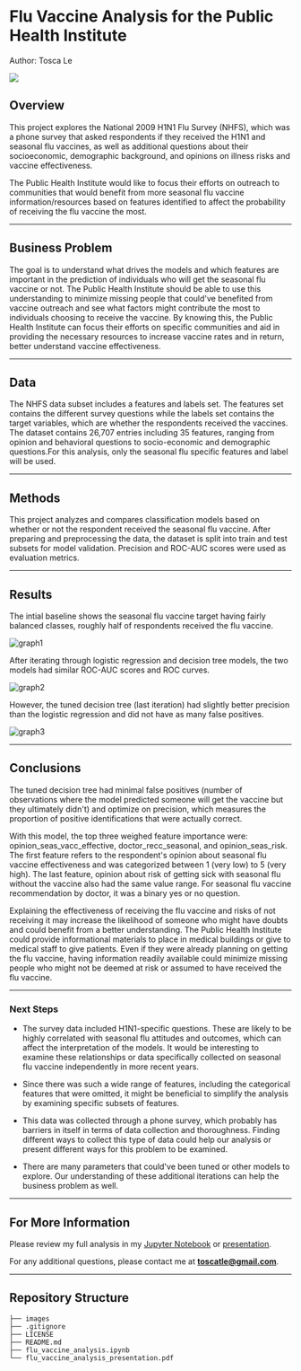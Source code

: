 # Flu Vaccine Analysis for the Public Health Institute
Author: Tosca Le

<img src="images/vaccine stock photo.jpeg">


## Overview

This project explores the National 2009 H1N1 Flu Survey (NHFS), which was a phone survey that asked respondents if they received the H1N1 and seasonal flu vaccines, as well as additional questions about their socioeconomic, demographic background, and opinions on illness risks and vaccine effectiveness. 

The Public Health Institute would like to focus their efforts on outreach to communities that would benefit from more seasonal flu vaccine information/resources based on features identified to affect the probability of receiving the flu vaccine the most.
***

## Business Problem

The goal is to understand what drives the models and which features are important in the prediction of individuals who will get the seasonal flu vaccine or not. The Public Health Institute should be able to use this understanding to minimize missing people that could've benefited from vaccine outreach and see what factors might contribute the most to individuals choosing to receive the vaccine. By knowing this, the Public Health Institute can focus their efforts on specific communities and aid in providing the necessary resources to increase vaccine rates and in return, better understand vaccine effectiveness.
***

## Data

The NHFS data subset includes a features and labels set. The features set contains the different survey questions while the labels set contains the target variables, which are whether the respondents received the vaccines. The dataset contains 26,707 entries including 35 features, ranging from opinion and behavioral questions to socio-economic and demographic questions.For this analysis, only the seasonal flu specific features and label will be used.

***


## Methods

This project analyzes and compares classification models based on whether or not the respondent received the seasonal flu vaccine. After preparing and preprocessing the data, the dataset is split into train and test subsets for model validation. Precision and ROC-AUC scores were used as evaluation metrics.

***


## Results

The intial baseline shows the seasonal flu vaccine target having fairly balanced classes, roughly half of respondents received the flu vaccine. 

![graph1](./images/baseline.png)

After iterating through logistic regression and decision tree models, the two models had similar ROC-AUC scores and ROC curves. 

![graph2](./images/rocauc.png)

However, the tuned decision tree (last iteration) had slightly better precision than the logistic regression and did not have as many false positives.

![graph3](./images/dtmatrix.png)

***


## Conclusions

The tuned decision tree had minimal false positives (number of observations where the model predicted someone will get the vaccine but they ultimately didn't) and optimize on precision, which measures the proportion of positive identifications that were actually correct.

With this model, the top three weighed feature importance were: opinion_seas_vacc_effective, doctor_recc_seasonal, and opinion_seas_risk. The first feature refers to the respondent's opinion about seasonal flu vaccine effectiveness and was categorized between 1 (very low) to 5 (very high). The last feature, opinion about risk of getting sick with seasonal flu without the vaccine also had the same value range. For seasonal flu vaccine recommendation by doctor, it was a binary yes or no question. 

Explaining the effectiveness of receiving the flu vaccine and risks of not receiving it may increase the likelihood of someone who might have doubts and could benefit from a better understanding. The Public Health Institute could provide informational materials to place in medical buildings or give to medical staff to give patients. Even if they were already planning on getting the flu vaccine, having information readily available could minimize missing people who might not be deemed at risk or assumed to have received the flu vaccine.

***

### Next Steps

* The survey data included H1N1-specific questions. These are likely to be highly correlated with seasonal flu attitudes and outcomes, which can affect the interpretation of the models. It would be interesting to examine these relationships or data specifically collected on seasonal flu vaccine independently in more recent years.

* Since there was such a wide range of features, including the categorical features that were omitted, it might be beneficial to simplify the analysis by examining specific subsets of features.

* This data was collected through a phone survey, which probably has barriers in itself in terms of data collection and thoroughness. Finding different ways to collect this type of data could help our analysis or present different ways for this problem to be examined.

* There are many parameters that could've been tuned or other models to explore. Our understanding of these additional iterations can help the business problem as well.

***

## For More Information

Please review my full analysis in my [Jupyter Notebook](./flu_vaccine_analysis.ipynb) or [presentation](./flu_vaccine_analysis_presentation.pdf).

For any additional questions, please contact me at **toscatle@gmail.com**.

***

## Repository Structure

```
├── images
├── .gitignore
├── LICENSE                          
├── README.md 
├── flu_vaccine_analysis.ipynb                                  
└── flu_vaccine_analysis_presentation.pdf                               
```
